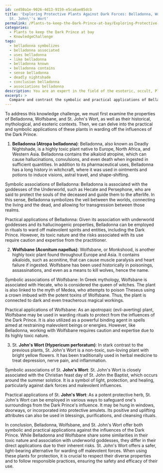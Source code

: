 ```yaml
---
id: ced50a1e-9026-4d13-9159-e5ca6ae85dcb
title: 'Exploring Protective Plants Against Dark Forces: Belladonna, Wolfsbane, and
  St. John\''s Wort'
permalink: /Plants-to-keep-the-Dark-Prince-at-bay/Exploring-Protective-Plants-Against-Dark-Forces-Belladonna-Wolfsbane-and-St-Johns-Wort/
categories:
  - Plants to keep the Dark Prince at bay
  - KnowledgeChallenge
tags:
  - belladonna symbolizes
  - belladonna associated
  - uses belladonna
  - like belladonna
  - belladonna known
  - belladonna contains
  - sense belladonna
  - deadly nightshade
  - conclusion belladonna
  - associations belladonna
description: You are an expert in the field of the esoteric, occult, Plants to keep the Dark Prince at bay and Education. You are a writer of tests, challenges, books and deep knowledge on Plants to keep the Dark Prince at bay for initiates and students to gain deep insights and understanding from. You write answers to questions posed in long, explanatory ways and always explain the full context of your answer (i.e., related concepts, formulas, examples, or history), as well as the step-by-step thinking process you take to answer the challenges. Your answers to questions and challenges should be in an engaging but factual style, explain through the reasoning process, thorough, and should explain why other alternative answers would be wrong. Summarize the key themes, ideas, and conclusions at the end.
excerpt: > 
  Compare and contrast the symbolic and practical applications of Belladonna, Wolfsbane, and St. John's Wort in safeguarding one's surroundings from the influences of the Dark Prince, taking into account their connections to various esoteric traditions, mythological narratives, and historical uses in both warding and binding practices.
---
```

To address this knowledge challenge, we must first examine the properties of Belladonna, Wolfsbane, and St. John's Wort, as well as their historical, mythological, and esoteric contexts. Then, we can delve into the practical and symbolic applications of these plants in warding off the influences of the Dark Prince.

1. **Belladonna (Atropa belladonna)**:
Belladonna, also known as Deadly Nightshade, is a highly toxic plant native to Europe, North Africa, and Western Asia. Belladonna contains the alkaloid atropine, which can cause hallucinations, convulsions, and even death when ingested in sufficient quantities. In addition to its pharmaceutical uses, Belladonna has a long history in witchcraft, where it was used in ointments and potions to induce visions, astral travel, and shape-shifting. 

Symbolic associations of Belladonna:
Belladonna is associated with the goddesses of the Underworld, such as Hecate and Persephone, who are said to protect the souls of the deceased and guide them to the afterlife. In this sense, Belladonna symbolizes the veil between the worlds, connecting the living and the dead, and allowing for transgression between those realms.

Practical applications of Belladonna:
Given its association with underworld goddesses and its hallucinogenic properties, Belladonna can be employed in rituals to ward off malevolent spirits and entities, including the Dark Prince. However, its toxic nature and the risks associated with its use require caution and expertise from the practitioner.

2. **Wolfsbane (Aconitum napellus)**:
Wolfsbane, or Monkshood, is another highly toxic plant found throughout Europe and Asia. It contains alkaloids, such as aconitine, that can cause muscle paralysis and heart failure if ingested. Wolfsbane has been used historically in poisonings, assassinations, and even as a means to kill wolves, hence the name.

Symbolic associations of Wolfsbane:
In Greek mythology, Wolfsbane is associated with Hecate, who is considered the queen of witches. The plant is also linked to the myth of Medea, who attempts to poison Theseus using a crown imbued with the potent toxins of Wolfsbane. Thus, the plant is connected to dark and even treacherous magical workings.

Practical applications of Wolfsbane:
As an apotropaic (evil-averting) plant, Wolfsbane may be used in warding rituals to protect from the influences of the Dark Prince. It is also utilized as a powerful binding agent in spells aimed at restraining malevolent beings or energies. However, like Belladonna, working with Wolfsbane requires caution and expertise due to its highly toxic nature.

3. St. **John's Wort (Hypericum perforatum)**:
In stark contrast to the previous plants, St. John's Wort is a non-toxic, sun-loving plant with bright yellow flowers. It has been traditionally used in herbal medicine to treat depression, nerve pain, and inflammation.

Symbolic associations of St. **John's Wort**:
St. John's Wort is closely associated with the Christian feast day of St. John the Baptist, which occurs around the summer solstice. It is a symbol of light, protection, and healing, particularly against dark forces and malevolent influences.

Practical applications of St. **John's Wort**:
As a potent protective herb, St. John's Wort can be employed in various ways to safeguard one's surroundings from the Dark Prince's influence. It may be hung in windows, doorways, or incorporated into protective amulets. Its positive and uplifting attributes can also be used in blessings, purifications, and cleansing rituals.

In conclusion, Belladonna, Wolfsbane, and St. John's Wort offer both symbolic and practical applications against the influences of the Dark Prince. While Belladonna and Wolfsbane share some similarities in their toxic nature and association with underworld goddesses, they differ in their direct applications due to their inherent risks. St. John's Wort offers a safer, light-bearing alternative for warding off malevolent forces. When using these plants for protection, it is crucial to respect their diverse properties and to follow responsible practices, ensuring the safety and efficacy of their use.
